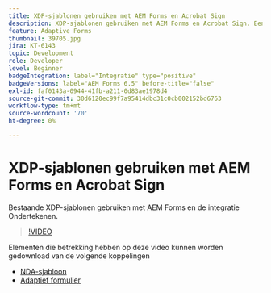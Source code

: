 ```yaml
---
title: XDP-sjablonen gebruiken met AEM Forms en Acrobat Sign
description: XDP-sjablonen gebruiken met AEM Forms en Acrobat Sign. Een video waarin de bestaande XDP-sjablonen worden benut met AEM Forms en waarin de integratie wordt ondertekend.
feature: Adaptive Forms
thumbnail: 39705.jpg
jira: KT-6143
topic: Development
role: Developer
level: Beginner
badgeIntegration: label="Integratie" type="positive"
badgeVersions: label="AEM Forms 6.5" before-title="false"
exl-id: faf0143a-0944-41fb-a211-0d83ae1978d4
source-git-commit: 30d6120ec99f7a95414dbc31c0cb002152bd6763
workflow-type: tm+mt
source-wordcount: '70'
ht-degree: 0%

---
```


# XDP-sjablonen gebruiken met AEM Forms en Acrobat Sign

Bestaande XDP-sjablonen gebruiken met AEM Forms en de integratie Ondertekenen.

>[!VIDEO](https://video.tv.adobe.com/v/39705?quality=12&learn=on)

Elementen die betrekking hebben op deze video kunnen worden gedownload van de volgende koppelingen

* [NDA-sjabloon](assets/nda-agreement-xdp-template.zip)
* [Adaptief formulier](assets/nda-agreement-af-with-xdp-template.zip)
